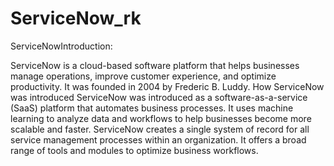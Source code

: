 # ServiceNow_rk
ServiceNowIntroduction:

ServiceNow is a cloud-based software platform that helps businesses manage operations, improve customer experience, and optimize productivity. It was founded in 2004 by Frederic B. Luddy. 
How ServiceNow was introduced
ServiceNow was introduced as a software-as-a-service (SaaS) platform that automates business processes. 
It uses machine learning to analyze data and workflows to help businesses become more scalable and faster. 
ServiceNow creates a single system of record for all service management processes within an organization. 
It offers a broad range of tools and modules to optimize business workflows. 

